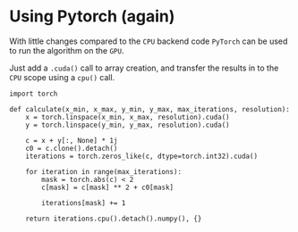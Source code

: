 # Using Pytorch (again)

With little changes compared to the `CPU` backend code `PyTorch` can be used to run the algorithm on the `GPU`.

Just add a `.cuda()` call to array creation, and transfer the results in to the `CPU` scope using a `cpu()` call.

```{code} python
import torch
```

```{code} python
def calculate(x_min, x_max, y_min, y_max, max_iterations, resolution):
    x = torch.linspace(x_min, x_max, resolution).cuda()
    y = torch.linspace(y_min, y_max, resolution).cuda()

    c = x + y[:, None] * 1j
    c0 = c.clone().detach()
    iterations = torch.zeros_like(c, dtype=torch.int32).cuda()

    for iteration in range(max_iterations):
        mask = torch.abs(c) < 2
        c[mask] = c[mask] ** 2 + c0[mask]

        iterations[mask] += 1

    return iterations.cpu().detach().numpy(), {}
```
